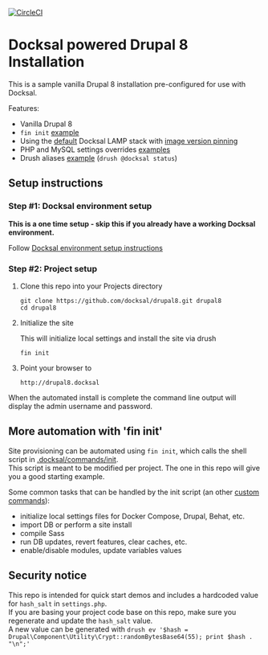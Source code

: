 [![CircleCI](https://circleci.com/gh/vonloxx/drupal8.svg?style=svg)](https://circleci.com/gh/vonloxx/drupal8)

# Docksal powered Drupal 8 Installation

This is a sample vanilla Drupal 8 installation pre-configured for use with Docksal.  

Features:

- Vanilla Drupal 8
- `fin init` [example](.docksal/commands/init)
- Using the [default](.docksal/docksal.env#L9) Docksal LAMP stack with [image version pinning](.docksal/docksal.env#L13-L15)
- PHP and MySQL settings overrides [examples](.docksal/etc)
- Drush aliases [example](drush/aliases.drushrc.php) (`drush @docksal status`)

## Setup instructions

### Step #1: Docksal environment setup

**This is a one time setup - skip this if you already have a working Docksal environment.**  

Follow [Docksal environment setup instructions](https://docs.docksal.io/en/master/getting-started/env-setup)

### Step #2: Project setup

1. Clone this repo into your Projects directory

    ```
    git clone https://github.com/docksal/drupal8.git drupal8
    cd drupal8
    ```

2. Initialize the site

    This will initialize local settings and install the site via drush

    ```
    fin init
    ```

3. Point your browser to

    ```
    http://drupal8.docksal
    ```

When the automated install is complete the command line output will display the admin username and password.


## More automation with 'fin init'

Site provisioning can be automated using `fin init`, which calls the shell script in [.docksal/commands/init](.docksal/commands/init).  
This script is meant to be modified per project. The one in this repo will give you a good starting example.

Some common tasks that can be handled by the init script (an other [custom commands](https://docs.docksal.io/en/master/fin/custom-commands/)):

- initialize local settings files for Docker Compose, Drupal, Behat, etc.
- import DB or perform a site install
- compile Sass
- run DB updates, revert features, clear caches, etc.
- enable/disable modules, update variables values


## Security notice

This repo is intended for quick start demos and includes a hardcoded value for `hash_salt` in `settings.php`.  
If you are basing your project code base on this repo, make sure you regenerate and update the `hash_salt` value.  
A new value can be generated with `drush ev '$hash = Drupal\Component\Utility\Crypt::randomBytesBase64(55); print $hash . "\n";'` 
